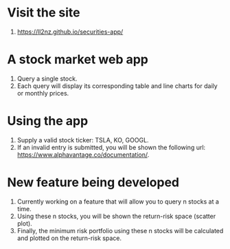 # Visit the site
1. https://ll2nz.github.io/securities-app/

# A stock market web app
1. Query a single stock.
2. Each query will display its corresponding table and line charts for daily or monthly prices.


# Using the app
1. Supply a valid stock ticker: TSLA, KO, GOOGL.
2. If an invalid entry is submitted, you will be shown the following url: https://www.alphavantage.co/documentation/.

# New feature being developed
1. Currently working on a feature that will allow you to query n stocks at a time.
2. Using these n stocks, you will be shown the return-risk space (scatter plot).
3. Finally, the minimum risk portfolio using these n stocks will be calculated and plotted on the return-risk space.
